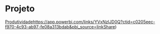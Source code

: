 # Projeto
[Produtividade](https://app.powerbi.com/links/YVxNzlJD0Q?ctid=c0205eec-f970-4c93-ab97-fe08a313bdab&pbi_source=linkShare)https://app.powerbi.com/links/YVxNzlJD0Q?ctid=c0205eec-f970-4c93-ab97-fe08a313bdab&pbi_source=linkShare)
